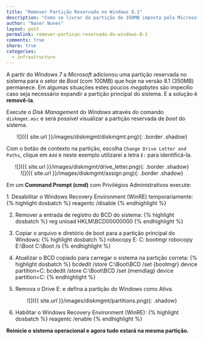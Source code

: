 ```yaml
---
title: "Remover Partição Reservada no Windows 8.1"
description: "Como se livrar da partição de 350MB imposta pela Microsoft"
author: "Naner Nunes"
layout: post
permalink: remover-particao-reservada-do-windows-8-1
comments: true
share: true
categories:
  - infrastructure
---
```


A partir do *Windows 7* a *Microsoft* adicionou uma partição reservada no sistema para o setor de *Boot* (com 100MB) que hoje na versão 8.1 (350MB) permanece. Em algumas situações estes poucos *megabytes* são impecílio caso seja necessário expandir a partição principal do sistema. E a solução é **removê-la**.

Execute o *Disk Management* do *Windows* através do comando `diskmgmt.msc` e será possível visualizar a partição reservada de *boot* do sistema.

<center><div markdown="1">
![]({{ site.url }}/images/diskmgmt/diskmgmt.png){: .border .shadow}
</div></center>

Com o botão de contexto na partição, escolha `Change Drive Letter and Paths`, clique em `Add` e neste exemplo utilizarei a letra `E:` para identificá-la.

<center><div markdown="1">
![]({{ site.url }}/images/diskmgmt/drive_letter.png){: .border .shadow}
</div></center>

<center><div markdown="1">
![]({{ site.url }}/images/diskmgmt/assign.png){: .border .shadow}
</div></center>

Em um **Command Prompt (cmd)** com Privilégios Administrativos execute:

<div markdown="0">
1. Desabilitar o Windows Recovery Environment (WinRE) temporariamente:
{% highlight dosbatch %}
reagentc /disable
{% endhighlight %}

2. Remover a entrada de registro do BCD do sistema:
{% highlight dosbatch %}
reg unload HKLM\BCD00000000
{% endhighlight %}

3. Copiar o arquivo e diretório de boot para a partição principal do Windows:
{% highlight dosbatch %}
robocopy E: C: bootmgr
robocopy E:\Boot C:\Boot /s
{% endhighlight %}

4. Atualizar o BCD copiado para carregar o sistema na partição correta: 
{% highlight dosbatch %}
bcdedit /store C:\Boot\BCD /set {bootmgr} device partition=C:
bcdedit /store C:\Boot\BCD /set {memdiag} device partition=C:
{% endhighlight %}

5. Remova o Drive E: e defina a partição do Windows como Ativa.
<center><span markdown="1">
![]({{ site.url }}/images/diskmgmt/partitions.png){: .shadow}
</span></center>

6. Habilitar o Windows Recovery Environment (WinRE):
{% highlight dosbatch %}
reagentc /enable
{% endhighlight %}
</div>

**Reinicie o sistema operacional e agora tudo estará na mesma partição.**